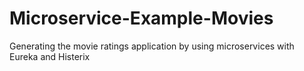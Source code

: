 # Microservice-Example-Movies
Generating the movie ratings application by using microservices with Eureka and Histerix
